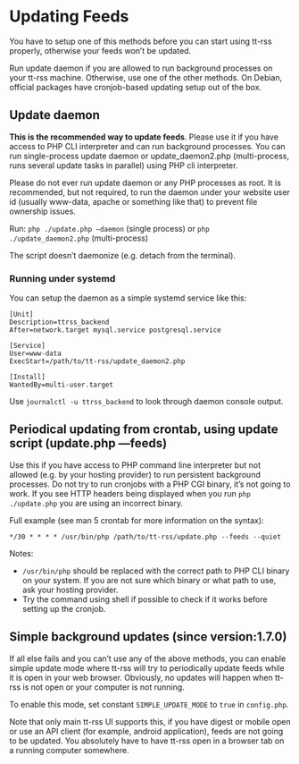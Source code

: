 Updating Feeds
==============

You have to setup one of this methods before you can start using tt-rss
properly, otherwise your feeds won’t be updated.

Run update daemon if you are allowed to run background processes on your
tt-rss machine. Otherwise, use one of the other methods. On Debian,
official packages have cronjob-based updating setup out of the box.

Update daemon
-------------

**This is the recommended way to update feeds**. Please use it if you
have access to PHP CLI interpreter and can run background processes. You
can run single-process update daemon or update\_daemon2.php
(multi-process, runs several update tasks in parallel) using PHP cli
interpreter.

Please do not ever run update daemon or any PHP processes as root. It is
recommended, but not required, to run the daemon under your website user
id (usually www-data, apache or something like that) to prevent file
ownership issues.

Run: <code>php ./update.php —daemon</code> (single process) or <code>php ./update\_daemon2.php</code> (multi-process)

The script doesn’t daemonize (e.g. detach from the terminal).

### Running under systemd

You can setup the daemon as a simple systemd service like this:

    [Unit]
    Description=ttrss_backend
    After=network.target mysql.service postgresql.service

    [Service]
    User=www-data
    ExecStart=/path/to/tt-rss/update_daemon2.php

    [Install]
    WantedBy=multi-user.target

Use <code>journalctl -u ttrss_backend</code> to look through daemon console
output.

Periodical updating from crontab, using update script (update.php —feeds)
-------------------------------------------------------------------------

Use this if you have access to PHP command line interpreter but not
allowed (e.g. by your hosting provider) to run persistent background
processes. Do not try to run cronjobs with a PHP CGI binary, it’s not
going to work. If you see HTTP headers being displayed when you run
<code>php ./update.php</code> you are using an incorrect binary.

Full example (see man 5 crontab for more information on the syntax):

    */30 * * * * /usr/bin/php /path/to/tt-rss/update.php --feeds --quiet

Notes:

-   <code>/usr/bin/php</code> should be replaced with the correct path
    to PHP CLI binary on your system. If you are not sure which binary
    or what path to use, ask your hosting provider.
-   Try the command using shell if possible to check if it works before
    setting up the cronjob.

Simple background updates (since version:1.7.0)
-----------------------------------------------

If all else fails and you can’t use any of the above methods, you can
enable simple update mode where tt-rss will try to periodically update
feeds while it is open in your web browser. Obviously, no updates will
happen when tt-rss is not open or your computer is not running.

To enable this mode, set constant <code>SIMPLE\_UPDATE\_MODE</code> to
<code>true</code> in <code>config.php</code>.

Note that only main tt-rss UI supports this, if you have digest or
mobile open or use an API client (for example, android application),
feeds are not going to be updated. You absolutely have to have tt-rss
open in a browser tab on a running computer somewhere.
